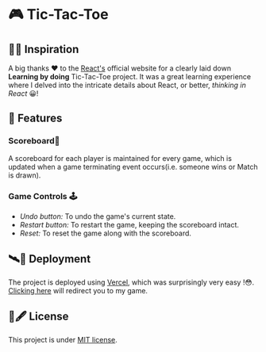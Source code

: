 # 🎮 Tic-Tac-Toe

## 🤩😁 Inspiration
A big thanks ❤️ to the [React's](https://react.dev/learn/tutorial-tic-tac-toe) official website for a clearly laid down **Learning by doing** Tic-Tac-Toe project. It was a great learning experience where I delved into the intricate details about React, or better, *thinking in React* 😀!

## 🧩 Features
### Scoreboard🧩
A scoreboard for each player is maintained for every game, which is updated when a game terminating event occurs(i.e. someone wins or Match is drawn).

### Game Controls 🕹 
- *Undo button:* To undo the game's current state.
- *Restart button:* To restart the game, keeping the scoreboard intact.
- *Reset:* To reset the game along with the scoreboard.

## 🛰🚀 Deployment
The project is deployed using [Vercel](https://vercel.com/), which was surprisingly very easy !😳.
[Clicking here](https://tic-tac-7sssu0s1f-abhijit004.vercel.app/) will redirect you to my game.

## 📃🖋 License
This project is under [MIT license](./LICENSE).
